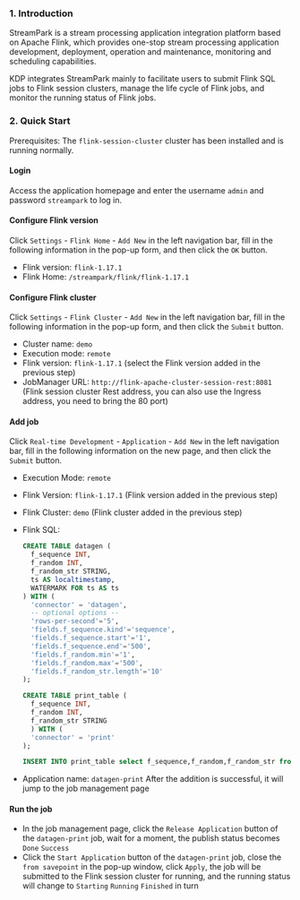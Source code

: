 ### 1. Introduction
StreamPark is a stream processing application integration platform based on Apache Flink, which provides one-stop stream processing application development, deployment, operation and maintenance, monitoring and scheduling capabilities.

KDP integrates StreamPark mainly to facilitate users to submit Flink SQL jobs to Flink session clusters, manage the life cycle of Flink jobs, and monitor the running status of Flink jobs.

### 2. Quick Start

Prerequisites: The `flink-session-cluster` cluster has been installed and is running normally.

#### Login
Access the application homepage and enter the username `admin` and password `streampark` to log in.

#### Configure Flink version
Click `Settings` -  `Flink Home` - `Add New` in the left navigation bar, fill in the following information in the pop-up form, and then click the `OK` button.
- Flink version: `flink-1.17.1`
- Flink Home: `/streampark/flink/flink-1.17.1`

#### Configure Flink cluster
Click `Settings` - `Flink Cluster` - `Add New` in the left navigation bar, fill in the following information in the pop-up form, and then click the `Submit` button.
- Cluster name: `demo`
- Execution mode: `remote`
- Flink version: `flink-1.17.1` (select the Flink version added in the previous step)
- JobManager URL: `http://flink-apache-cluster-session-rest:8081` (Flink session cluster Rest address, you can also use the Ingress address, you need to bring the 80 port)
  
#### Add job

Click `Real-time Development` - `Application` - `Add New` in the left navigation bar, fill in the following information on the new page, and then click the `Submit` button.

- Execution Mode: `remote`
- Flink Version: `flink-1.17.1` (Flink version added in the previous step)
- Flink Cluster: `demo` (Flink cluster added in the previous step)
- Flink SQL:
  
  ```sql
  CREATE TABLE datagen (
    f_sequence INT,
    f_random INT,
    f_random_str STRING,
    ts AS localtimestamp,
    WATERMARK FOR ts AS ts
  ) WITH (
    'connector' = 'datagen',
    -- optional options --
    'rows-per-second'='5',
    'fields.f_sequence.kind'='sequence',
    'fields.f_sequence.start'='1',
    'fields.f_sequence.end'='500',
    'fields.f_random.min'='1',
    'fields.f_random.max'='500',
    'fields.f_random_str.length'='10'
  );

  CREATE TABLE print_table (
    f_sequence INT,
    f_random INT,
    f_random_str STRING
    ) WITH (
    'connector' = 'print'
  );

  INSERT INTO print_table select f_sequence,f_random,f_random_str from datagen;
  ```
  
- Application name: `datagen-print`
After the addition is successful, it will jump to the job management page

#### Run the job
- In the job management page, click the `Release Application` button of the `datagen-print` job, wait for a moment, the publish status becomes `Done` `Success`
- Click the `Start Application` button of the `datagen-print` job, close the `from savepoint` in the pop-up window, click `Apply`, the job will be submitted to the Flink session cluster for running, and the running status will change to `Starting` `Running` `Finished` in turn
  